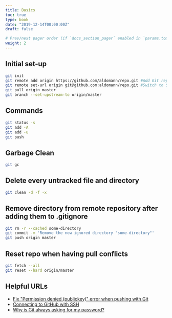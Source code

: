 ```yaml
---
title: Basics
toc: true
type: book
date: "2019-12-14T00:00:00Z"
draft: false

# Prev/next pager order (if `docs_section_pager` enabled in `params.toml`)
weight: 2
---
```


## Initial set-up
```bash
git init
git remote add origin https://github.com/aldomann/repo.git #Add Git repo to folder
git remote set-url origin git@github.com:aldomann/repo.git #Switch to SSH
git pull origin master
git branch --set-upstream-to origin/master
```

## Commands
```bash
git status -s
git add -A
git add -u
git push
```

## Garbage Clean
```bash
git gc
```

## Delete every untracked file and directory
```bash
git clean -d -f -x
```

## Remove directory from remote repository after adding them to .gitignore
```bash
git rm -r --cached some-directory
git commit -m 'Remove the now ignored directory "some-directory"'
git push origin master
```

## Reset repo when having pull conflicts
```bash
git fetch --all
git reset --hard origin/master
```

## Helpful URLs

- [Fix "Permission denied (publickey)" error when pushing with Git](https://gist.github.com/adamjohnson/5682757)
- [Connecting to GitHub with SSH](https://help.github.com/en/github/authenticating-to-github/connecting-to-github-with-ssh)
- [Why is Git always asking for my password?](https://help.github.com/en/github/using-git/why-is-git-always-asking-for-my-password)
